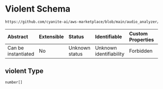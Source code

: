 # Violent Schema

```txt
https://github.com/cyanite-ai/aws-marketplace/blob/main/audio_analyzer/schemes/marketplace_v1/schema/TaggingV8.schema.json#/$defs/MoodAdvancedSegmentsV1/properties/violent
```



| Abstract            | Extensible | Status         | Identifiable            | Custom Properties | Additional Properties | Access Restrictions | Defined In                                                                     |
| :------------------ | :--------- | :------------- | :---------------------- | :---------------- | :-------------------- | :------------------ | :----------------------------------------------------------------------------- |
| Can be instantiated | No         | Unknown status | Unknown identifiability | Forbidden         | Allowed               | none                | [TaggingV8.schema.json\*](../out/TaggingV8.schema.json "open original schema") |

## violent Type

`number[]`
